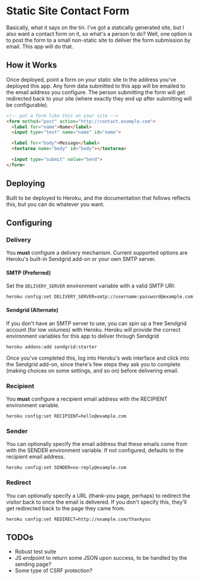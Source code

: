 Static Site Contact Form
========================

Basically, what it says on the tin. I've got a statically generated site, but I
also want a contact form on it, so what's a person to do? Well, one option is
to post the form to a small non-static site to deliver the form submission by
email. This app will do that.

How it Works
------------

Once deployed, point a form on your static site to the address you've deployed
this app. Any form data submitted to this app will be emailed to the email
address you configure. The person submitting the form will get redirected back
to your site (where exactly they end up after submitting will be configurable).

```html
<!-- put a form like this on your site -->
<form method="post" action="http://contact.example.com">
  <label for="name">Name</label>
  <input type="text" name="name" id="name">

  <label for="body">Message</label>
  <textarea name="body" id="body"></textarea>

  <input type="submit" value="Send">
</form>
```

Deploying
---------

Built to be deployed to Heroku, and the documentation that follows reflects
this, but you can do whatever you want.

Configuring
-----------

### Delivery

You **must** configure a delivery mechanism. Current supported options are
Heroku's built-in Sendgrid add-on or your own SMTP server.

#### SMTP (Preferred)

Set the `DELIVERY_SERVER` environment variable with a valid SMTP URI:

```
heroku config:set DELIVERY_SERVER=smtp://username:password@example.com
```

#### Sendgrid (Alternate)

If you don't have an SMTP server to use, you can spin up a free Sendgrid
account (for low volumes) with Heroku. Heroku will provide the correct
environment variables for this app to deliver through Sendgrid

```
heroku addons:add sendgrid:starter
```

Once you've completed this, log into Heroku's web interface and click into the
Sendgrid add-on, since there's few steps they ask you to complete (making
choices on some settings, and so on) before delivering email.

### Recipient

You **must** configure a recipient email address with the RECIPIENT environment
variable.

```
heroku config:set RECIPIENT=hello@example.com
```

### Sender

You can optionally specify the email address that these emails come from with the SENDER environment variable. If not configured, defaults to the recipient email address.

```
heroku config:set SENDER=no-reply@example.com
```

### Redirect

You can optionally specify a URL (thank-you page, perhaps) to redirect the
visitor back to once the email is delivered. If you don't specify this, they'll
get redirected back to the page they came from.

```
heroku config:set REDIRECT=http://example.com/thankyou
```


TODOs
-----

* Robust test suite
* JS endpoint to return some JSON upon success, to be handled by the sending page?
* Some type of CSRF protection?
